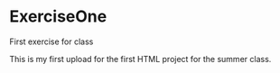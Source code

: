# ExerciseOne
First exercise for class

This is my first upload for the first HTML project for the summer class. 

